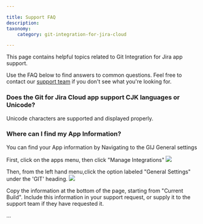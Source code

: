 ```yaml
---

title: Support FAQ
description:
taxonomy:
    category: git-integration-for-jira-cloud

---
```


This page contains helpful topics related to Git Integration for Jira app support.

Use the FAQ below to find answers to common questions.  Feel free to contact our [support team](https://help.gitkraken.com/git-integration-for-jira-cloud/gij-cloud-contact-support/) if you don't see what you're looking for.


### Does the Git for Jira Cloud app support CJK languages or Unicode?

Unicode characters are supported and displayed properly.

### Where can I find my App Information?

You can find your App information by Navigating to the GIJ General settings

First, click on the apps menu, then click "Manage Integrations"
![](/wp-content/uploads/App-Information1.png)

Then, from the left hand menu,click the option labeled "General Settings" under the 'GIT' heading.
![](/wp-content/uploads/App-Information2.png)

Copy the information at the bottom of the page, starting from "Current Build". Include this information in your support request, or supply it to the support team if they have requested it.

...
